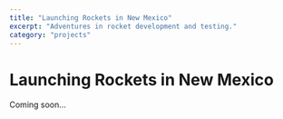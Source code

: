 ```yaml
---
title: "Launching Rockets in New Mexico"
excerpt: "Adventures in rocket development and testing."
category: "projects"
---
```


# Launching Rockets in New Mexico

Coming soon...

